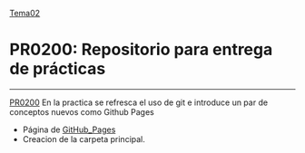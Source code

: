 [Tema02](../index.md)

# PR0200: Repositorio para entrega de prácticas

---
[PR0200](https://vgonzalez165.github.io/apuntes_sge/ut02_instalacion/practicas/pr0200.html)
En la practica se refresca el uso de git e introduce un par de conceptos nuevos como Github Pages

- Página de [GitHub_Pages](https://juanchomocho.github.io/sge_jbm/)
- Creacion de la carpeta principal.